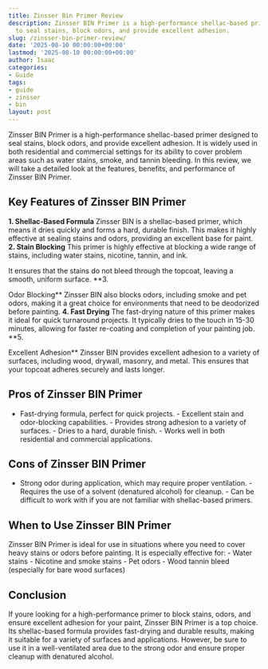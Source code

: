 ```yaml
---
title: Zinsser Bin Primer Review
description: Zinsser BIN Primer is a high-performance shellac-based primer designed
  to seal stains, block odors, and provide excellent adhesion.
slug: /zinsser-bin-primer-review/
date: '2025-08-10 00:00:00+00:00'
lastmod: '2025-08-10 00:00:00+00:00'
author: Isaac
categories:
- Guide
tags:
- guide
- zinsser
- bin
layout: post
---
```

Zinsser BIN Primer is a high-performance shellac-based primer designed to seal stains, block odors, and provide excellent adhesion. It is widely used in both residential and commercial settings for its ability to cover problem areas such as water stains, smoke, and tannin bleeding. In this review, we will take a detailed look at the features, benefits, and performance of Zinsser BIN Primer.

##  Key Features of Zinsser BIN Primer

**1. Shellac-Based Formula** Zinsser BIN is a shellac-based primer, which means it dries quickly and forms a hard, durable finish. This makes it highly effective at sealing stains and odors, providing an excellent base for paint. **2. Stain Blocking** This primer is highly effective at blocking a wide range of stains, including water stains, nicotine, tannin, and ink.

It ensures that the stains do not bleed through the topcoat, leaving a smooth, uniform surface. **3.

Odor Blocking** Zinsser BIN also blocks odors, including smoke and pet odors, making it a great choice for environments that need to be deodorized before painting. **4. Fast Drying** The fast-drying nature of this primer makes it ideal for quick turnaround projects. It typically dries to the touch in 15-30 minutes, allowing for faster re-coating and completion of your painting job. **5.

Excellent Adhesion** Zinsser BIN provides excellent adhesion to a variety of surfaces, including wood, drywall, masonry, and metal. This ensures that your topcoat adheres securely and lasts longer.

##  Pros of Zinsser BIN Primer

- Fast-drying formula, perfect for quick projects. - Excellent stain and odor-blocking capabilities. - Provides strong adhesion to a variety of surfaces. - Dries to a hard, durable finish. - Works well in both residential and commercial applications.

##  Cons of Zinsser BIN Primer

- Strong odor during application, which may require proper ventilation. - Requires the use of a solvent (denatured alcohol) for cleanup. - Can be difficult to work with if you are not familiar with shellac-based primers.

##  When to Use Zinsser BIN Primer

Zinsser BIN Primer is ideal for use in situations where you need to cover heavy stains or odors before painting. It is especially effective for: - Water stains - Nicotine and smoke stains - Pet odors - Wood tannin bleed (especially for bare wood surfaces)

##  Conclusion

If youre looking for a high-performance primer to block stains, odors, and ensure excellent adhesion for your paint, Zinsser BIN Primer is a top choice. Its shellac-based formula provides fast-drying and durable results, making it suitable for a variety of surfaces and applications. However, be sure to use it in a well-ventilated area due to the strong odor and ensure proper cleanup with denatured alcohol.